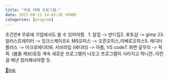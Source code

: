 ```yaml
---
title: "무료 대체 프로그램."
date: 2017-08-11 14:43:30 +0900
categories: [program]
---
```


조건은# 무료에 기업에서도 쓸 수 있어야함.  1. 알집 -&gt; 반디집2. 포토샵 -&gt; gimp 23. 일러스트레이터 -&gt; 잉크스케이프4. MS오피스 -&gt; 오픈오피스,리베로오피스5. 에디터플러스 -&gt; 아크로에디터6. 서브라임 (에디터) -&gt; 아톰, VS code7. 화면 갈무리 -&gt; 픽픽  (봄돌 제보)등등 계속 새로운 프로그램이 나오고 프로그램이 사라지고 하니깐..이런걸 매년 정리해놔야할 듯.  



[🔗link](http://www.mins01.com/mh/tech/read/1102)
